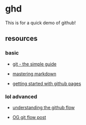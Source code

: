 ghd
===

This is for a quick demo of github!

## resources

### basic

*   [git - the simple guide](http://rogerdudler.github.io/git-guide/)

*   [mastering markdown](https://guides.github.com/features/mastering-markdown/)

*   [getting started with github pages](https://guides.github.com/features/pages/)

### lol advanced

*   [understanding the github flow](https://guides.github.com/introduction/flow/)

*   [OG git flow post](http://nvie.com/posts/a-successful-git-branching-model/)

